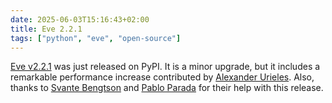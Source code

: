```yaml
---
date: 2025-06-03T15:16:43+02:00
title: Eve 2.2.1
tags: ["python", "eve", "open-source"]
---
```

[Eve v2.2.1][1] was just released on PyPI. It is a minor upgrade, but it includes a remarkable performance increase contributed by [Alexander Urieles][2]. Also, thanks to [Svante Bengtson][3] and [Pablo Parada][4] for their help with this release.

[1]: https://pypi.org/project/Eve/2.2.1/
[2]: https://github.com/pyeve/eve/pull/1553
[3]: https://github.com/pyeve/eve/pull/1547
[4]: https://github.com/pyeve/eve/pull/1541